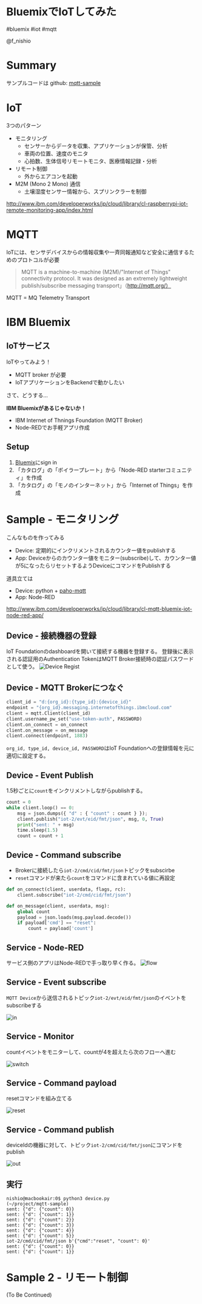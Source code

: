 # BluemixでIoTしてみた

\#bluemix \#iot \#mqtt

@f_nishio



# Summary

サンプルコードは github: [mqtt-sample](https://github.com/fnishio/mqtt-sample)

# IoT
3つのパターン

- モニタリング
  - センサーからデータを収集、アプリケーションが保管、分析
  - 車両の位置、速度のモニタ
  - 心拍数、生体信号リモートモニタ、医療情報記録・分析
- リモート制御
  - 外からエアコンを起動
- M2M (Mono 2 Mono) 通信
  - 土壌湿度センサー情報から、スプリンクラーを制御

http://www.ibm.com/developerworks/jp/cloud/library/cl-raspberrypi-iot-remote-monitoring-app/index.html



# MQTT
IoTには、センサデバイスからの情報収集や一斉同報通知など安全に通信するためのプロトコルが必要
>MQTT is a machine-to-machine (M2M)/"Internet of Things" connectivity protocol.
It was designed as an extremely lightweight publish/subscribe messaging
transport」（http://mqtt.org/）

MQTT = MQ Telemetry Transport



# IBM Bluemix


## IoTサービス

IoTやってみよう！

- MQTT broker が必要
- IoTアプリケーションをBackendで動かしたい

さて、どうする…

**IBM Bluemixがあるじゃないか！**

- IBM Internet of Thnings Foundation (MQTT Broker)
- Node-REDでお手軽アプリ作成


## Setup

1. [Bluemix](https://console.ng.bluemix.net)にsign in
1. 「カタログ」の「ボイラープレート」から「Node-RED starterコミュニティ」を作成
1. 「カタログ」の「モノのインターネット」から「Internet of Things」を作成



# Sample - モニタリング
こんなものを作ってみる
- Device: 定期的にインクリメントされるカウンター値をpublishする
- App: Deviceからのカウンター値をモニター(subscribe)して、カウンター値が5になったらリセットするようDeviceにコマンドをPublishする

道具立ては
- Device: python + [paho-mqtt](https://pypi.python.org/pypi/paho-mqtt)
- App: Node-RED

http://www.ibm.com/developerworks/jp/cloud/library/cl-mqtt-bluemix-iot-node-red-app/

## Device - 接続機器の登録
IoT Foundationのdashboardを開いて接続する機器を登録する。
登録後に表示される認証用のAuthentication TokenはMQTT Broker接続時の認証パスワードとして使う。
![Device Regist](./images/device_reg.png)

## Device - MQTT Brokerにつなぐ
```python
client_id = "d:{org_id}:{type_id}:{device_id}"
endpoint = "{org_id}.messaging.internetofthings.ibmcloud.com"
client = mqtt.Client(client_id)
client.username_pw_set("use-token-auth", PASSWORD)
client.on_connect = on_connect
client.on_message = on_message
client.connect(endpoint, 1883)
```
``org_id, type_id, device_id, PASSWORD``はIoT Foundationへの登録情報を元に適切に設定する。


## Device - Event Publish
1.5秒ごとに``count``をインクリメントしながらpublishする。
```python
count = 0
while client.loop() == 0:
    msg = json.dumps({ "d" : { "count" : count } });
    client.publish("iot-2/evt/eid/fmt/json", msg, 0, True)
    print("sent: " + msg)
    time.sleep(1.5)
    count = count + 1
```


## Device - Command subscribe
- Brokerに接続したら``iot-2/cmd/cid/fmt/json``トピックをsubscirbe
- ``reset``コマンドが来たら``count``をコマンドに含まれている値に再設定

```python
def on_connect(client, userdata, flags, rc):
    client.subscribe("iot-2/cmd/cid/fmt/json")

def on_message(client, userdata, msg):
    global count
    payload = json.loads(msg.payload.decode())
    if payload['cmd'] == "reset":
        count = payload['count']
```


## Service - Node-RED
サービス側のアプリはNode-REDで手っ取り早く作る。
![flow](./images/monitor_app_flow.png)


## Service - Event subscribe
``MQTT Device``から送信されるトピック``iot-2/evt/eid/fmt/json``のイベントをsubscribeする

![in](./images/monitor_app_in.png)


## Service - Monitor
countイベントをモニターして、countが4を超えたら次のフローへ進む

![switch](./images/monitor_app_switch.png)


## Service - Command payload
resetコマンドを組み立てる

![reset](./images/monitor_app_reset.png)


## Service - Command publish
deviceIdの機器に対して、トピック``iot-2/cmd/cid/fmt/json``にコマンドをpublish

![out](./images/monitor_app_out.png)


## 実行
```
nishio@macbookair:0$ python3 device.py                  (~/project/mqtt-sample)
sent: {"d": {"count": 0}}
sent: {"d": {"count": 1}}
sent: {"d": {"count": 2}}
sent: {"d": {"count": 3}}
sent: {"d": {"count": 4}}
sent: {"d": {"count": 5}}
iot-2/cmd/cid/fmt/json b'{"cmd":"reset", "count": 0}'
sent: {"d": {"count": 0}}
sent: {"d": {"count": 1}}
```



# Sample 2 - リモート制御
(To Be Continued)
